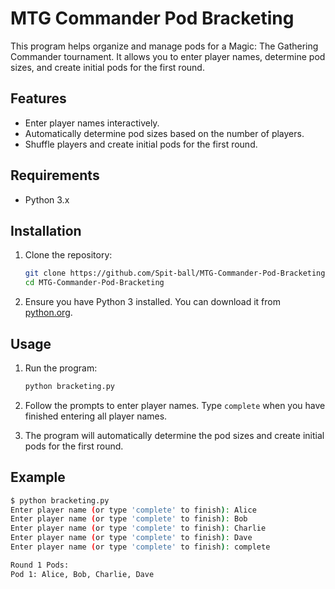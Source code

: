 # MTG Commander Pod Bracketing

This program helps organize and manage pods for a Magic: The Gathering Commander tournament. It allows you to enter player names, determine pod sizes, and create initial pods for the first round.

## Features

- Enter player names interactively.
- Automatically determine pod sizes based on the number of players.
- Shuffle players and create initial pods for the first round.

## Requirements

- Python 3.x

## Installation

1. Clone the repository:
    ```sh
    git clone https://github.com/Spit-ball/MTG-Commander-Pod-Bracketing.git
    cd MTG-Commander-Pod-Bracketing
    ```

2. Ensure you have Python 3 installed. You can download it from [python.org](https://www.python.org/).

## Usage

1. Run the program:
    ```sh
    python bracketing.py
    ```

2. Follow the prompts to enter player names. Type `complete` when you have finished entering all player names.

3. The program will automatically determine the pod sizes and create initial pods for the first round.

## Example

```sh
$ python bracketing.py
Enter player name (or type 'complete' to finish): Alice
Enter player name (or type 'complete' to finish): Bob
Enter player name (or type 'complete' to finish): Charlie
Enter player name (or type 'complete' to finish): Dave
Enter player name (or type 'complete' to finish): complete

Round 1 Pods:
Pod 1: Alice, Bob, Charlie, Dave
